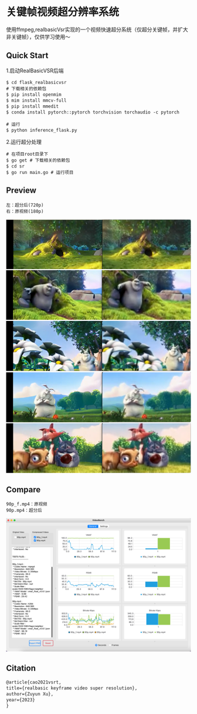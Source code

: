 # 关键帧视频超分辨率系统
使用ffmpeg,realbasicVsr实现的一个视频快速超分系统（仅超分关键帧，并扩大非关键帧），仅供学习使用～


## Quick Start

1.启动RealBasicVSR后端
```shell
$ cd flask_realbasicvsr
# 下载相关的依赖包
$ pip install openmim
$ mim install mmcv-full
$ pip install mmedit
$ conda install pytorch::pytorch torchvision torchaudio -c pytorch

# 运行
$ python inference_flask.py
```

2.运行超分处理
```shell
# 在项目root目录下
$ go get # 下载相关的依赖包
$ cd sr
$ go run main.go # 运行项目
```

## Preview

    
    左：超分后(720p)
    右：原视频(180p)

![图片太帅、无法显示](preview/1.png)
![图片太帅、无法显示](preview/2.png)
![图片太帅、无法显示](preview/3.png)
![图片太帅、无法显示](preview/4.png)
![图片太帅、无法显示](preview/5.png)

## Compare
```text
90p_f.mp4：原视频
90p.mp4：超分后
```
![图片太帅、无法显示](preview/2video.png)
## Citation

```text
@article{cao2021vsrt,
title={realbasic keyframe video super resolution},
author={Zuyun Xu},
year={2023}
}
```